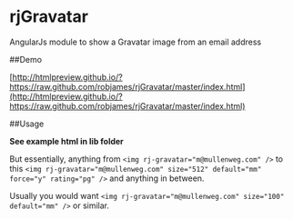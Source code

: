 rjGravatar
==========

AngularJs module to show a Gravatar image from an email address


##Demo

[http://htmlpreview.github.io/?https://raw.github.com/robjames/rjGravatar/master/index.html](http://htmlpreview.github.io/?https://raw.github.com/robjames/rjGravatar/master/index.html)

##Usage

**See example html in lib folder**

But essentially, anything from `<img rj-gravatar="m@mullenweg.com" />` to this `<img rj-gravatar="m@mullenweg.com" size="512" default="mm" force="y" rating="pg" />` and anything in between.

Usually you would want `<img rj-gravatar="m@mullenweg.com" size="100" default="mm" />` or similar.